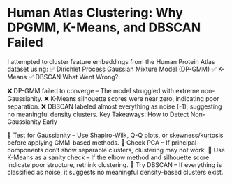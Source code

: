 # Human Atlas Clustering: Why DPGMM, K-Means, and DBSCAN Failed

I attempted to cluster feature embeddings from the Human Protein Atlas dataset using:
✅ Dirichlet Process Gaussian Mixture Model (DP-GMM)
✅ K-Means
✅ DBSCAN
What Went Wrong?

❌ DP-GMM failed to converge – The model struggled with extreme non-Gaussianity.
❌ K-Means silhouette scores were near zero, indicating poor separation.
❌ DBSCAN labeled almost everything as noise (-1), suggesting no meaningful density clusters.
Key Takeaways: How to Detect Non-Gaussianity Early

🔹 Test for Gaussianity – Use Shapiro-Wilk, Q-Q plots, or skewness/kurtosis before applying GMM-based methods.
🔹 Check PCA – If principal components don’t show separable clusters, clustering may not work.
🔹 Use K-Means as a sanity check – If the elbow method and silhouette score indicate poor structure, rethink clustering.
🔹 Try DBSCAN – If everything is classified as noise, it suggests no meaningful density-based clusters exist.
